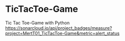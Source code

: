 # TicTacToe-Game
Tic Tac Toe-Game with Python
https://sonarcloud.io/api/project_badges/measure?project=MertT01_TicTacToe-Game&metric=alert_status 
